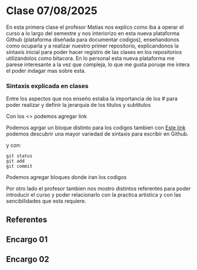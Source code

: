 # Clase 07/08/2025
En esta primera clase el profesor Matias nos explico como iba a operar el curso a lo largo del semestre y nos interiorizo en esta nueva plataforma Github (plataforma diseñada para documentar codigos), enseñandonos como ocuparla y a realizar nuestro primer repositorio, explicandonos la sintaxis inicial para poder hacer registro de las clases en los repositorios utilizandolos como bitacora. En lo personal esta nueva plataforma me parese interesante a la vez que compleja, lo que me gusta poruqe me intera el poder indagar mas sobre esta. 

### Sintaxis explicada en clases
Entre los aspectos que nos enseño estaba la importancia de los # para poder realizar y definir la jerarquia de los titulos y subtitulos

Con los <> podemos agregar link 

Podemos agrgar un bloque distinto para los codigos
tambien con [Este link](https://docs.github.com/en/get-started/writing-on-github/getting-started-with-writing-and-formatting-on-github/basic-writing-and-formatting-syntax) podemos descubrir una mayor variedad de sintaxis para escribir en Github. 

y con: 
```
git status
git add
git commit
```
Podemos agregar bloques donde iran los codigos 

Por otro lado el profesor tambien nos mostro distintos referentes para poder introducir el curso y poder relacionarlo con la practica artistica y con las sencibilidades que esta requiere.
## Referentes 

## Encargo 01


## Encargo 02
